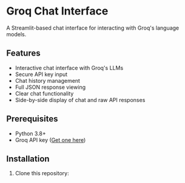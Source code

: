 # Groq Chat Interface

A Streamlit-based chat interface for interacting with Groq's language models.

## Features

- Interactive chat interface with Groq's LLMs
- Secure API key input
- Chat history management
- Full JSON response viewing
- Clear chat functionality
- Side-by-side display of chat and raw API responses

## Prerequisites

- Python 3.8+
- Groq API key ([Get one here](https://console.groq.com/))

## Installation

1. Clone this repository:
